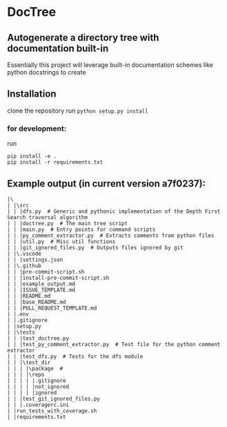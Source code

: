# DocTree
## Autogenerate a directory tree with documentation built-in

Essentially this project will leverage built-in documentation schemes like python docstrings to create 

## Installation
clone the repository
run ``python setup.py install``
### for development:
run 
```
pip install -e .
pip install -r requirements.txt
```

## Example output (in current version a7f0237):

```
|\
| |\src
| | |dfs.py  # Generic and pythonic implementation of the Depth First Search traversal algorithm
| | |doctree.py  # The main tree script
| | |main.py  # Entry points for command scripts
| | |py_comment_extractor.py  # Extracts comments from python files
| | |util.py  # Misc util functions
| | |git_ignored_files.py  # Outputs files ignored by git
| |\.vscode
| | |settings.json
| |\.github
| | |pre-commit-script.sh
| | |install-pre-commit-script.sh
| | |example_output.md
| | |ISSUE_TEMPLATE.md
| | |README.md
| | |base_README.md
| | |PULL_REQUEST_TEMPLATE.md
| |.env
| |.gitignore
| |setup.py
| |\tests
| | |test_doctree.py
| | |test_py_comment_extractor.py  # Test file for the python comment extractor
| | |test_dfs.py  # Tests for the dfs module
| | |\test_dir
| | | |\package  # 
| | | |\repo
| | | | |.gitignore
| | | | |not_ignored
| | | | |ignored
| | |test_git_ignored_files.py
| | |.coveragerc.ini
| |run_tests_with_coverage.sh
| |requirements.txt
```
